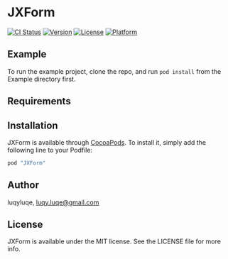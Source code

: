 # JXForm

[![CI Status](http://img.shields.io/travis/luqyluqe/JXForm.svg?style=flat)](https://travis-ci.org/luqyluqe/JXForm)
[![Version](https://img.shields.io/cocoapods/v/JXForm.svg?style=flat)](http://cocoapods.org/pods/JXForm)
[![License](https://img.shields.io/cocoapods/l/JXForm.svg?style=flat)](http://cocoapods.org/pods/JXForm)
[![Platform](https://img.shields.io/cocoapods/p/JXForm.svg?style=flat)](http://cocoapods.org/pods/JXForm)

## Example

To run the example project, clone the repo, and run `pod install` from the Example directory first.

## Requirements

## Installation

JXForm is available through [CocoaPods](http://cocoapods.org). To install
it, simply add the following line to your Podfile:

```ruby
pod "JXForm"
```

## Author

luqyluqe, luqy.luqe@gmail.com

## License

JXForm is available under the MIT license. See the LICENSE file for more info.
